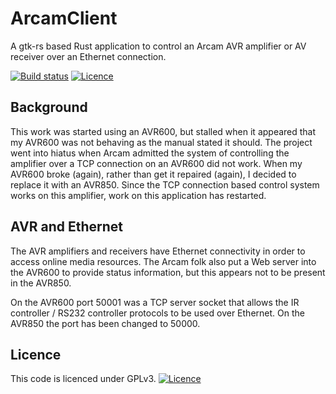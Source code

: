 # ArcamClient

A gtk-rs based Rust application to control an Arcam AVR amplifier or AV receiver over an Ethernet
connection.

[![Build status](https://gitlab.com/Russel/arcamclient/badges/master/build.svg)](https://gitlab.com/Russel/arcamclient)
[![Licence](https://img.shields.io/badge/license-GPL_3-green.svg)](https://www.gnu.org/licenses/gpl-3.0.txt)

## Background

This work was started using an AVR600, but stalled when it appeared that my AVR600 was not behaving as the
manual stated it should.  The project went into hiatus when Arcam admitted the system of controlling the
amplifier over a TCP connection on an AVR600 did not work. When my AVR600 broke (again), rather than get it
repaired (again), I decided to replace it with an AVR850. Since the TCP connection based control system
works on this amplifier, work on this application has restarted.

## AVR and Ethernet

The AVR amplifiers and receivers have Ethernet connectivity in order to access online media resources.  The
Arcam folk also put a Web server into the AVR600 to provide status information, but this appears not to be
present in the AVR850.

On the AVR600 port 50001 was a TCP server socket that allows the IR controller / RS232 controller protocols to
be used over Ethernet. On the AVR850 the port has been changed to 50000.

## Licence

This code is licenced under GPLv3. [![Licence](https://img.shields.io/badge/license-GPL_3-green.svg)](https://www.gnu.org/licenses/gpl-3.0.txt)
